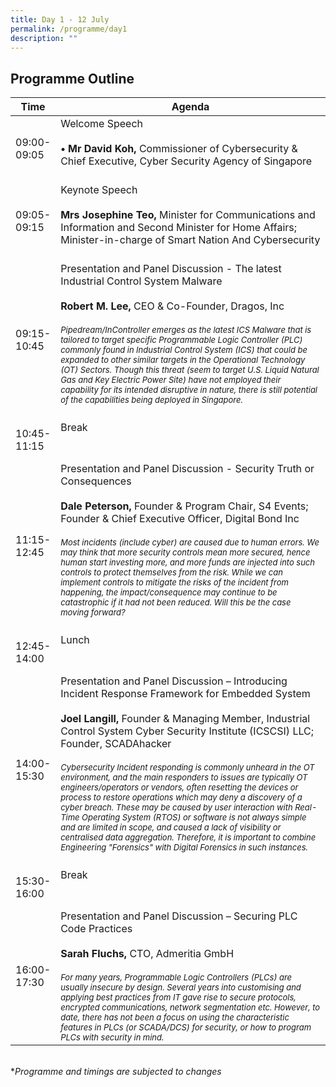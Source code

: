 ```yaml
---
title: Day 1 - 12 July
permalink: /programme/day1
description: ""
---
```

## Programme Outline


| Time     | Agenda                                        |
| -------  | ---------                                        |
| 09:00-<br> 09:05<br> | Welcome Speech<br><br><b>• Mr David Koh,</b> Commissioner of Cybersecurity & Chief Executive, Cyber Security Agency of Singapore<br><br>
| 09:05-<br> 09:15<br> |Keynote Speech<br><br><b>Mrs Josephine Teo,</b> Minister for Communications and Information and Second Minister for Home Affairs; Minister-in-charge of Smart Nation And Cybersecurity<br><br>|
| 09:15-<br> 10:45<br> | Presentation and Panel Discussion - The latest Industrial Control System Malware <br><br><b>Robert M. Lee,</b> CEO & Co-Founder, Dragos, Inc<br><br><font size="2"><i>Pipedream/InController emerges as the latest ICS Malware that is tailored to target specific Programmable Logic Controller (PLC) commonly found in Industrial Control System (ICS) that could be expanded to other similar targets in the Operational Technology (OT) Sectors. Though this threat (seem to target U.S. Liquid Natural Gas and Key Electric Power Site) have not employed their capability for its intended disruptive in nature,  there is still potential of the capabilities being deployed in Singapore.</i></font><br><br>|
| 10:45-<br> 11:15<br> | Break <br><br><br>|
| 11:15-<br> 12:45<br> | Presentation and Panel Discussion - Security Truth or Consequences <br><br><b>Dale Peterson,</b> Founder & Program Chair, S4 Events; Founder & Chief Executive Officer, Digital Bond Inc<br><br><font size="2"><i>Most incidents (include cyber) are caused due to human errors. We may think that more security controls mean more secured, hence human start investing more, and more funds are injected into such controls to protect themselves from the risk. While we can implement controls to mitigate the risks of the incident from happening,  the impact/consequence may continue to be catastrophic if it had not been reduced. Will this be the case moving forward?</i></font><br><br>|
| 12:45-<br> 14:00<br> | Lunch <br><br><br>|
| 14:00-<br> 15:30<br> | Presentation and Panel Discussion – Introducing Incident Response Framework for Embedded System<br><br> <b>Joel Langill,</b> Founder & Managing Member, Industrial Control System Cyber Security Institute (ICSCSI) LLC; Founder, SCADAhacker<br><br><font size="2"><i>Cybersecurity Incident responding is commonly unheard in the OT environment, and the main responders to issues are typically OT engineers/operators or vendors, often resetting the devices or process to restore operations which may deny a discovery of a cyber breach. These may be caused by user interaction with Real-Time Operating System (RTOS) or software is not always simple and are limited in scope, and caused a lack of visibility or centralised data aggregation. Therefore, it is important to combine Engineering "Forensics" with Digital Forensics in such instances.</i></font><br><br>|
| 15:30-<br> 16:00<br> | Break <br><br><br>|
| 16:00-<br> 17:30<br> | Presentation and Panel Discussion – Securing PLC Code Practices<br><br> <b>Sarah Fluchs,</b> CTO, Admeritia GmbH<br><br><font size="2"><i>For many years, Programmable Logic Controllers (PLCs) are usually insecure by design. Several years into customising and applying best practices from IT gave rise to secure protocols, encrypted communications, network segmentation etc. However, to date, there has not been a focus on using the characteristic features in PLCs (or SCADA/DCS) for security, or how to program PLCs with security in mind. </i></font><br>|

<br>
*<i>Programme and timings are subjected to changes<i>